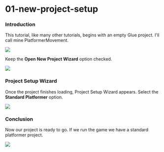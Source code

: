 # 01-new-project-setup

### Introduction

This tutorial, like many other tutorials, begins with an empty Glue project. I'll call mine PlatformerMovement.

![](../../../../media/2023-02-img\_63e0332764d5d.png)

Keep the **Open New Project Wizard** option checked.

![](../../../../media/2023-02-img\_63e03370b7721.png)

### Project Setup Wizard

Once the project finishes loading, Project Setup Wizard appears. Select the **Standard Platformer** option. &#x20;

![](../../../../media/2023-02-img\_63e033c5907ee.png)

### Conclusion

Now our project is ready to go. If we run the game we have a standard platformer project.

![](../../../../media/2023-02-img\_63e0343d49f58.png)
